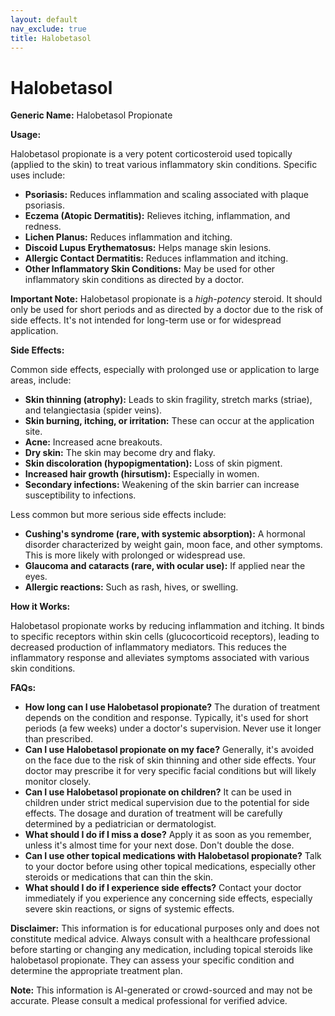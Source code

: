 ```yaml
---
layout: default
nav_exclude: true
title: Halobetasol
---
```


# Halobetasol

**Generic Name:** Halobetasol Propionate

**Usage:**

Halobetasol propionate is a very potent corticosteroid used topically (applied to the skin) to treat various inflammatory skin conditions.  Specific uses include:

* **Psoriasis:**  Reduces inflammation and scaling associated with plaque psoriasis.
* **Eczema (Atopic Dermatitis):**  Relieves itching, inflammation, and redness.
* **Lichen Planus:**  Reduces inflammation and itching.
* **Discoid Lupus Erythematosus:**  Helps manage skin lesions.
* **Allergic Contact Dermatitis:**  Reduces inflammation and itching.
* **Other Inflammatory Skin Conditions:** May be used for other inflammatory skin conditions as directed by a doctor.

**Important Note:** Halobetasol propionate is a *high-potency* steroid. It should only be used for short periods and as directed by a doctor due to the risk of side effects.  It's not intended for long-term use or for widespread application.


**Side Effects:**

Common side effects, especially with prolonged use or application to large areas, include:

* **Skin thinning (atrophy):**  Leads to skin fragility, stretch marks (striae), and telangiectasia (spider veins).
* **Skin burning, itching, or irritation:**  These can occur at the application site.
* **Acne:**  Increased acne breakouts.
* **Dry skin:**  The skin may become dry and flaky.
* **Skin discoloration (hypopigmentation):**  Loss of skin pigment.
* **Increased hair growth (hirsutism):** Especially in women.
* **Secondary infections:**  Weakening of the skin barrier can increase susceptibility to infections.


Less common but more serious side effects include:

* **Cushing's syndrome (rare, with systemic absorption):**  A hormonal disorder characterized by weight gain, moon face, and other symptoms.  This is more likely with prolonged or widespread use.
* **Glaucoma and cataracts (rare, with ocular use):**  If applied near the eyes.
* **Allergic reactions:**  Such as rash, hives, or swelling.


**How it Works:**

Halobetasol propionate works by reducing inflammation and itching.  It binds to specific receptors within skin cells (glucocorticoid receptors), leading to decreased production of inflammatory mediators. This reduces the inflammatory response and alleviates symptoms associated with various skin conditions.

**FAQs:**

* **How long can I use Halobetasol propionate?**  The duration of treatment depends on the condition and response.  Typically, it's used for short periods (a few weeks) under a doctor's supervision.  Never use it longer than prescribed.
* **Can I use Halobetasol propionate on my face?**  Generally, it's avoided on the face due to the risk of skin thinning and other side effects.  Your doctor may prescribe it for very specific facial conditions but will likely monitor closely.
* **Can I use Halobetasol propionate on children?**  It can be used in children under strict medical supervision due to the potential for side effects. The dosage and duration of treatment will be carefully determined by a pediatrician or dermatologist.
* **What should I do if I miss a dose?**  Apply it as soon as you remember, unless it's almost time for your next dose. Don't double the dose.
* **Can I use other topical medications with Halobetasol propionate?**  Talk to your doctor before using other topical medications, especially other steroids or medications that can thin the skin.
* **What should I do if I experience side effects?**  Contact your doctor immediately if you experience any concerning side effects, especially severe skin reactions, or signs of systemic effects.


**Disclaimer:** This information is for educational purposes only and does not constitute medical advice. Always consult with a healthcare professional before starting or changing any medication, including topical steroids like halobetasol propionate. They can assess your specific condition and determine the appropriate treatment plan.


**Note:** This information is AI-generated or crowd-sourced and may not be accurate. Please consult a medical professional for verified advice.